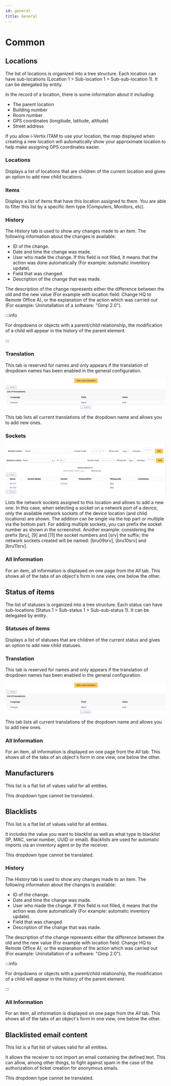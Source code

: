 ```yaml
---
id: general
title: General
---
```


# Common

## Locations

The list of locations is organized into a tree structure. Each location
can have sub-locations (Location 1 \> Sub-location 1 \> Sub-sub-location
1). It can be delegated by entity.

In the record of a location, there is some information about it
including:

- The parent location
- Building number
- Room number
- GPS coordinates (longitude, latitude, altitude)
- Street address

If you allow i-Vertix ITAM to use your location, the map displayed when creating
a new location will automatically show your approximate location to help
make assigning GPS coordinates easier.

### Locations

Displays a list of locations that are children of the current location
and gives an option to add new child locations.

### Items

Displays a list of items that have this location assigned to them. You
are able to filter this list by a specific item type (Computers,
Monitors, etc).

### History

The *History* tab is used to show any changes made to an item. The
following information about the changes is available:

- ID of the change.
- Date and time the change was made.
- User who made the change. If this field is not filled, it means that
  the action was done automatically (For example: automatic inventory
  update).
- Field that was changed.
- Description of the change that was made.

The description of the change represents either the difference between
the old and the new value (For example with location field: Change HQ to
Remote Office A), or the explanation of the action which was carried out
(For example: Uninstallation of a software: "Gimp 2.0").

:::info

For dropdowns or objects with a parent/child relationship, the
modification of a child will appear in the history of the parent
element.

:::

### Translation

This tab is reserved for names and only appears if the translation of
dropdown names has been enabled in the general configuration.

![Dropdown translation tab](../../../assets/modules/configuration/images/dropdown_translation.png)

This tab lists all current translations of the dropdown name and allows
you to add new ones.

### Sockets

![image](../../../assets/modules/configuration/images/sockets_location.png)

Lists the network sockets assigned to this location and allows to add a
new one. In this case, when selecting a socket on a network port of a
device, only the available network sockets of the device location (and
child locations) are shown. The addition can be single via the top part
or multiple via the bottom part. For adding multiple sockets, you can
prefix the socket number as shown in the screenshot. Another example:
considering the prefix [bru], [9] and
[11] the socket numbers and [srv] the suffix;
the network sockets created will be named: [bru09srv],
[bru10srv] and [bru11srv].

### All Information

For an item, all information is displayed on one page from the *All*
tab. This shows all of the tabs of an object's form in one view, one
below the other.

## Status of items

The list of statuses is organized into a tree structure. Each status can
have sub-locations (Status 1 \> Sub-status 1 \> Sub-sub-status 1). It
can be delegated by entity.

### Statuses of items

Displays a list of statuses that are children of the current status and
gives an option to add new child statuses.

### Translation

This tab is reserved for names and only appears if the translation of
dropdown names has been enabled in the general configuration.

![Dropdown translation tab](../../../assets/modules/configuration/images/dropdown_translation.png)

This tab lists all current translations of the dropdown name and allows
you to add new ones.

### All Information

For an item, all information is displayed on one page from the *All*
tab. This shows all of the tabs of an object's form in one view, one
below the other.

## Manufacturers

This list is a flat list of values valid for all entities.

This dropdown type cannot be translated.

## Blacklists

This list is a flat list of values valid for all entities.

It includes the value you want to blacklist as well as what type to
blacklist (IP, MAC, serial number, UUID or email). Blacklists are used
for automatic imports via an inventory agent or by the receiver.

This dropdown type cannot be translated.

### History

The *History* tab is used to show any changes made to an item. The
following information about the changes is available:

- ID of the change.
- Date and time the change was made.
- User who made the change. If this field is not filled, it means that
  the action was done automatically (For example: automatic inventory
  update).
- Field that was changed.
- Description of the change that was made.

The description of the change represents either the difference between
the old and the new value (For example with location field: Change HQ to
Remote Office A), or the explanation of the action which was carried out
(For example: Uninstallation of a software: "Gimp 2.0").

:::info

For dropdowns or objects with a parent/child relationship, the
modification of a child will appear in the history of the parent
element.

:::

### All Information

For an item, all information is displayed on one page from the *All*
tab. This shows all of the tabs of an object's form in one view, one
below the other.

## Blacklisted email content

This list is a flat list of values valid for all entities.

It allows the receiver to not import an email containing the defined
text. This can allow, among other things, to fight against spam in the
case of the authorization of ticket creation for anonymous emails.

This dropdown type cannot be translated.

